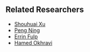 ## Related Researchers

- [Shouhuai Xu](http://www.cs.utsa.edu/~shxu/)
- [Peng Ning](http://discovery.csc.ncsu.edu/)
- [Errin Fulp](http://csweb.cs.wfu.edu/~fulp/ewfPub.html)
- [Hamed Okhravi](http://web.mit.edu/ha22286/www/)
